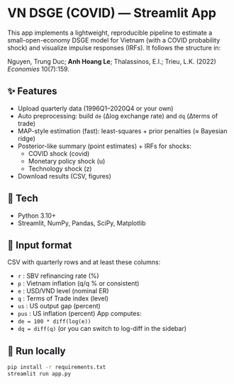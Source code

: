 # VN DSGE (COVID) — Streamlit App

This app implements a lightweight, reproducible pipeline to estimate a small-open-economy DSGE model for Vietnam (with a COVID probability shock) and visualize impulse responses (IRFs). It follows the structure in:

Nguyen, Trung Duc; **Anh Hoang Le**; Thalassinos, E.I.; Trieu, L.K. (2022) *Economies* 10(7):159.

## ✨ Features
- Upload quarterly data (1996Q1–2020Q4 or your own)
- Auto preprocessing: build `de` (Δlog exchange rate) and `dq` (Δterms of trade)
- MAP-style estimation (fast): least-squares + prior penalties (≈ Bayesian ridge)
- Posterior-like summary (point estimates) + IRFs for shocks:
  - COVID shock (covid)
  - Monetary policy shock (u)
  - Technology shock (z)
- Download results (CSV, figures)

## 🧰 Tech
- Python 3.10+
- Streamlit, NumPy, Pandas, SciPy, Matplotlib

## 📄 Input format
CSV with quarterly rows and at least these columns:
- `r`   : SBV refinancing rate (%)
- `p`   : Vietnam inflation (q/q % or consistent)
- `e`   : USD/VND level (nominal ER)
- `q`   : Terms of Trade index (level)
- `us`  : US output gap (percent)
- `pus` : US inflation (percent)
App computes:
- `de = 100 * diff(log(e))`
- `dq = diff(q)`  (or you can switch to log-diff in the sidebar)

## 🚀 Run locally
```bash
pip install -r requirements.txt
streamlit run app.py
```
